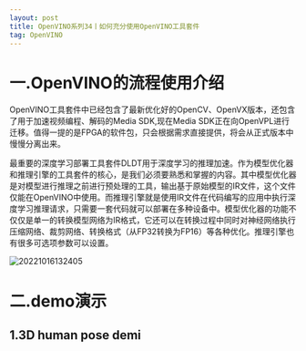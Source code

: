 ```yaml
---
layout: post
title: OpenVINO系列34丨如何充分使用OpenVINO工具套件
tag: OpenVINO
---
```


# 一.OpenVINO的流程使用介绍

OpenVINO工具套件中已经包含了最新优化好的OpenCV、OpenVX版本，还包含了用于加速视频编程、解码的Media SDK,现在Media SDK正在向OpenVPL进行迁移。值得一提的是FPGA的软件包，只会根据需求直接提供，将会从正式版本中慢慢分离出来。

最重要的深度学习部署工具套件DLDT用于深度学习的推理加速。作为模型优化器和推理引擎的工具套件的核心，是我们必须要熟悉和掌握的内容。其中模型优化器是对模型进行推理之前进行预处理的工具，输出基于原始模型的IR文件，这个文件仅能在OpenVINO中使用。而推理引擎就是使用IR文件在代码编写的应用中执行深度学习推理请求，只需要一套代码就可以部署在多种设备中。模型优化器的功能不仅仅是单一的转换模型网络为IR格式，它还可以在转换过程中同时对神经网络执行压缩网络、裁剪网络、转换格式（从FP32转换为FP16）等各种优化。推理引擎也有很多可选项参数可以设置。

![20221016132405](https://cdn.jsdelivr.net/gh/luckykang/picture_bed/blogs_images/20221016132405.png)

# 二.demo演示

## 1.3D human pose demi

